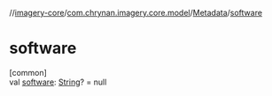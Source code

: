 //[imagery-core](../../../index.md)/[com.chrynan.imagery.core.model](../index.md)/[Metadata](index.md)/[software](software.md)

# software

[common]\
val [software](software.md): [String](https://kotlinlang.org/api/latest/jvm/stdlib/kotlin/-string/index.html)? = null
